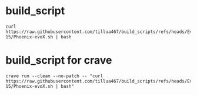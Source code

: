 # build_script
```
curl https://raw.githubusercontent.com/tillua467/build_scripts/refs/heads/Evo-15/Phoenix-evoX.sh | bash
```
# build_script for crave 
```
crave run --clean --no-patch -- "curl https://raw.githubusercontent.com/tillua467/build_scripts/refs/heads/Evo-15/Phoenix-evoX.sh | bash"
```
